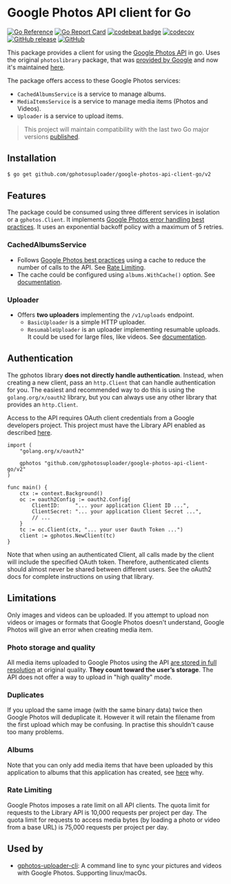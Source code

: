 # Google Photos API client for Go
[![Go Reference](https://pkg.go.dev/badge/github.com/gphotosuploader/google-photos-api-client-go/v2.svg)](https://pkg.go.dev/github.com/gphotosuploader/google-photos-api-client-go/v2)
[![Go Report Card](https://goreportcard.com/badge/github.com/gphotosuploader/google-photos-api-client-go)](https://goreportcard.com/report/github.com/gphotosuploader/google-photos-api-client-go)
[![codebeat badge](https://codebeat.co/badges/c0ab08dd-11b3-406e-bbcc-b9d4a90aedf6)](https://codebeat.co/projects/github-com-gphotosuploader-google-photos-api-client-go-master)
[![codecov](https://codecov.io/gh/gphotosuploader/google-photos-api-client-go/branch/master/graph/badge.svg)](https://codecov.io/gh/gphotosuploader/google-photos-api-client-go)
[![GitHub release](https://img.shields.io/github/release/gphotosuploader/google-photos-api-client-go.svg)](https://github.com/gphotosuploader/google-photos-api-client-go/releases/latest)
[![GitHub](https://img.shields.io/github/license/gphotosuploader/google-photos-api-client-go.svg)](LICENSE)

[iDocumentation]: https://pkg.go.dev/github.com/gphotosuploader/google-photos-api-client-go/v2

This package provides a client for using the [Google Photos API](https://developers.google.com/photos) in go. Uses the original `photoslibrary` package, that was [provided by Google](https://code-review.googlesource.com/c/google-api-go-client/+/39951) and now it's maintained [here](https://github.com/gphotosuploader/googlemirror). 

The package offers access to these Google Photos services:
* `CachedAlbumsService` is a service to manage albums.
* `MediaItemsService` is a service to manage media items (Photos and Videos).
* `Uploader` is a service to upload items.

> This project will maintain compatibility with the last two Go major versions [published](https://golang.org/doc/devel/release.html). 

## Installation

```bash
$ go get github.com/gphotosuploader/google-photos-api-client-go/v2
```

## Features

The package could be consumed using three different services in isolation or a `gphotos.Client`. It implements [Google Photos error handling best practices](https://developers.google.com/photos/library/guides/best-practices#error-handling). It uses an exponential backoff policy with a maximum of 5 retries.

### CachedAlbumsService

* Follows [Google Photos best practices](https://developers.google.com/photos/library/guides/best-practices#caching) using a cache to reduce the number of calls to the API. See [Rate Limiting](#rate-limiting). 
* The cache could be configured using `albums.WithCache()` option. See [documentation][iDocumentation].

### Uploader

* Offers **two uploaders** implementing the `/v1/uploads` endpoint.
  * `BasicUploader` is a simple HTTP uploader.
  * `ResumableUploader` is an uploader implementing resumable uploads. It could be used for large files, like videos. See [documentation][iDocumentation].


## Authentication
The gphotos library **does not directly handle authentication**. Instead, when creating a new client, pass an `http.Client` that can handle authentication for you. The easiest and recommended way to do this is using the `golang.org/x/oauth2` library, but you can always use any other library that provides an `http.Client`.

Access to the API requires OAuth client credentials from a Google developers project. This project must have the Library API enabled as described [here](https://developers.google.com/photos/library/guides/get-started).

```
import (
    "golang.org/x/oauth2"

    gphotos "github.com/gphotosuploader/google-photos-api-client-go/v2"
)

func main() {
    ctx := context.Background()
    oc := oauth2Config := oauth2.Config{
        ClientID:     "... your application Client ID ...",
        ClientSecret: "... your application Client Secret ...",
        // ...
    }
    tc := oc.Client(ctx, "... your user Oauth Token ...")
    client := gphotos.NewClient(tc)
}
```

Note that when using an authenticated Client, all calls made by the client will include the specified OAuth token. Therefore, authenticated clients should almost never be shared between different users. See the oAuth2 docs for complete instructions on using that library.

## Limitations
Only images and videos can be uploaded. If you attempt to upload non videos or images or formats that Google Photos doesn't understand, Google Photos will give an error when creating media item.

### Photo storage and quality
All media items uploaded to Google Photos using the API [are stored in full resolution](https://support.google.com/photos/answer/6220791) at original quality. **They count toward the user’s storage**. The API does not offer a way to upload in "high quality" mode.

### Duplicates
If you upload the same image (with the same binary data) twice then Google Photos will deduplicate it. However it will retain the filename from the first upload which may be confusing. In practise this shouldn't cause too many problems.

### Albums
Note that you can only add media items that have been uploaded by this application to albums that this application has created, see [here](https://developers.google.com/photos/library/guides/manage-albums#adding-items-to-album) why.

### Rate Limiting
Google Photos imposes a rate limit on all API clients. The quota limit for requests to the Library API is 10,000 requests per project per day. The quota limit for requests to access media bytes (by loading a photo or video from a base URL) is 75,000 requests per project per day.

## Used by

* [gphotos-uploader-cli](https://github.com/gphotosuploader/gphotos-uploader-cli): A command line to sync your pictures and videos with Google Photos. Supporting linux/macOs.
